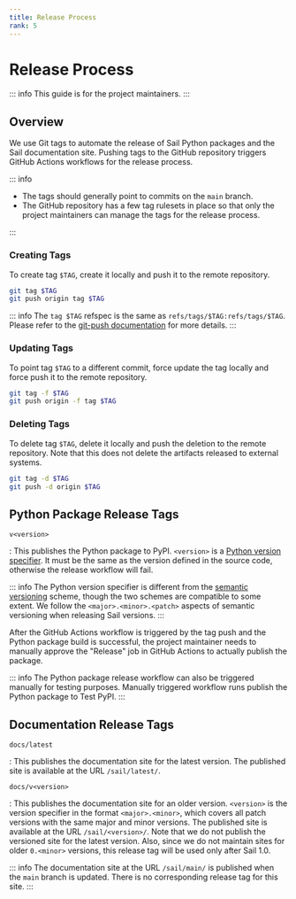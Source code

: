 ```yaml
---
title: Release Process
rank: 5
---
```


# Release Process

::: info
This guide is for the project maintainers.
:::

## Overview

We use Git tags to automate the release of Sail Python packages and the Sail documentation site.
Pushing tags to the GitHub repository triggers GitHub Actions workflows for the release process.

::: info

- The tags should generally point to commits on the `main` branch.
- The GitHub repository has a few tag rulesets in place so that only the project maintainers can manage the tags
  for the release process.

:::

### Creating Tags

To create tag `$TAG`, create it locally and push it to the remote repository.

```bash
git tag $TAG
git push origin tag $TAG
```

::: info
The `tag $TAG` refspec is the same as `refs/tags/$TAG:refs/tags/$TAG`.
Please refer to the [git-push documentation](https://git-scm.com/docs/git-push) for more details.
:::

### Updating Tags

To point tag `$TAG` to a different commit, force update the tag locally and force push it to the remote repository.

```bash
git tag -f $TAG
git push origin -f tag $TAG
```

### Deleting Tags

To delete tag `$TAG`, delete it locally and push the deletion to the remote repository.
Note that this does not delete the artifacts released to external systems.

```bash
git tag -d $TAG
git push -d origin $TAG
```

## Python Package Release Tags

`v<version>`

: This publishes the Python package to PyPI.
`<version>` is a [Python version specifier](https://packaging.python.org/en/latest/specifications/version-specifiers/).
It must be the same as the version defined in the source code, otherwise the release workflow will fail.

::: info
The Python version specifier is different from the [semantic versioning](https://semver.org/) scheme,
though the two schemes are compatible to some extent.
We follow the `<major>.<minor>.<patch>` aspects of semantic versioning when releasing Sail versions.
:::

After the GitHub Actions workflow is triggered by the tag push and the Python package build is successful,
the project maintainer needs to manually approve the "Release" job in GitHub Actions to actually publish the package.

::: info
The Python package release workflow can also be triggered manually for testing purposes.
Manually triggered workflow runs publish the Python package to Test PyPI.
:::

## Documentation Release Tags

`docs/latest`

: This publishes the documentation site for the latest version. The published site is available at the URL
`/sail/latest/`.

`docs/v<version>`

: This publishes the documentation site for an older version. `<version>` is the version specifier
in the format `<major>.<minor>`, which covers all patch versions with the same major and minor versions.
The published site is available at the URL `/sail/<version>/`.
Note that we do not publish the versioned site for the latest version.
Also, since we do not maintain sites for older `0.<minor>` versions, this release tag will be used only after Sail 1.0.

::: info
The documentation site at the URL `/sail/main/` is published when the `main` branch is updated.
There is no corresponding release tag for this site.
:::
